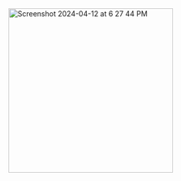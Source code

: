 <img width="324" alt="Screenshot 2024-04-12 at 6 27 44 PM" src="https://github.com/gulfam-dev/reactnative-password-generator/assets/146335824/87c82fda-945e-4c82-bdb0-21c2cfd730a5">
